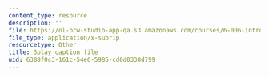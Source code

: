 ```yaml
---
content_type: resource
description: ''
file: https://ol-ocw-studio-app-qa.s3.amazonaws.com/courses/6-006-introduction-to-algorithms-fall-2011/6388f0c3161c54e65985cd0d0338d799_Kg4bqzAqRBM.srt
file_type: application/x-subrip
resourcetype: Other
title: 3play caption file
uid: 6388f0c3-161c-54e6-5985-cd0d0338d799
---
```


